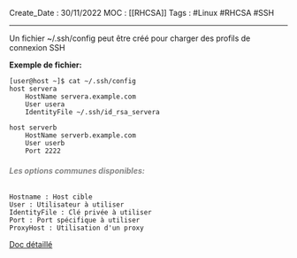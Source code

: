 Create_Date : 30/11/2022
MOC : [[RHCSA]]
Tags : #Linux #RHCSA #SSH 

----------------------------------

Un fichier ~/.ssh/config peut être créé pour charger des profils de connexion SSH

**Exemple de fichier:**
```console
[user@host ~]$ cat ~/.ssh/config 
host servera 
	HostName servera.example.com 
	User usera 
	IdentityFile ~/.ssh/id_rsa_servera 

host serverb 
	HostName serverb.example.com 
	User userb 
	Port 2222
```

###### <span style="color:#858585;font-weight: bold;">Les options communes disponibles:</span>
	Hostname : Host cible
	User : Utilisateur à utiliser
	IdentityFile : Clé privée à utiliser
	Port : Port spécifique à utiliser
	ProxyHost : Utilisation d'un proxy




[Doc détaillé](https://man.openbsd.org/OpenBSD-current/man5/ssh_config.5)


